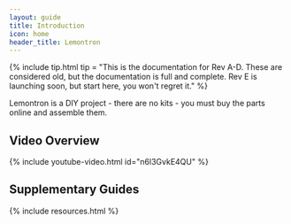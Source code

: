 ```yaml
---
layout: guide
title: Introduction
icon: home
header_title: Lemontron
---
```


{% include tip.html 
tip = "This is the documentation for Rev A-D. These are considered old, but the documentation is full and complete. Rev E is launching soon, but start here, you won't regret it." %}



Lemontron is a DIY project - there are no kits - you must buy the parts online and assemble them.

## Video Overview

{% include youtube-video.html id="n6l3GvkE4QU" %}

## Supplementary Guides

{% include resources.html %}